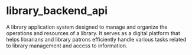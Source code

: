 # library_backend_api
A library application system designed to manage and organize the operations and resources of a library. It serves as a digital platform that helps librarians and library patrons efficiently handle various tasks related to library management and access to information.
